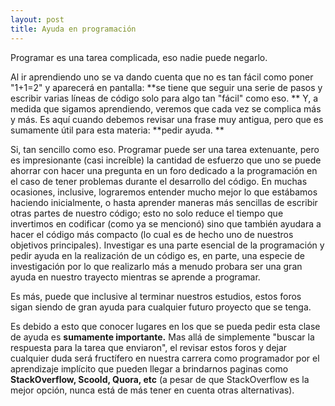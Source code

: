 ```yaml
---
layout: post
title: Ayuda en programación
---
```


Programar es una tarea complicada, eso nadie puede negarlo.

Al ir aprendiendo uno se va dando cuenta que no es tan fácil como poner "1+1=2" y aparecerá en pantalla: **se tiene que seguir una serie de pasos y escribir varias líneas de código solo para algo tan "fácil" como eso. ** Y, a medida que sigamos aprendiendo, veremos que cada vez se complica más y más. Es aquí cuando debemos revisar una frase muy antigua, pero que es sumamente útil para esta materia: **pedir ayuda. **

Si, tan sencillo como eso. Programar puede ser una tarea extenuante, pero es impresionante (casi increíble) la cantidad de esfuerzo que uno se puede ahorrar con hacer una pregunta en un foro dedicado a la programación en el caso de tener problemas durante el desarrollo del código. En muchas ocasiones, inclusive, lograremos entender mucho mejor lo que estábamos haciendo inicialmente, o hasta aprender maneras más sencillas de escribir otras partes de nuestro código; esto no solo reduce el tiempo que invertimos en codificar (como ya se mencionó) sino que también ayudara a hacer el código más compacto (lo cual es de hecho uno de nuestros objetivos principales). Investigar es una parte esencial de la programación y pedir ayuda en la realización de un código es, en parte, una especie de investigación por lo que realizarlo más a menudo probara ser una gran ayuda en nuestro trayecto mientras se aprende a programar.

Es más, puede que inclusive al terminar nuestros estudios, estos foros sigan siendo de gran ayuda para cualquier futuro proyecto que se tenga.

Es debido a esto que conocer lugares en los que se pueda pedir esta clase de ayuda es **sumamente importante.** Mas allá de simplemente "buscar la respuesta para la tarea que enviaron", el revisar estos foros y dejar cualquier duda será fructífero en nuestra carrera como programador por el aprendizaje implícito que pueden llegar a brindarnos paginas como **StackOverflow, Scoold, Quora, etc** (a pesar de que StackOverflow es la mejor opción, nunca está de más tener en cuenta otras alternativas).



